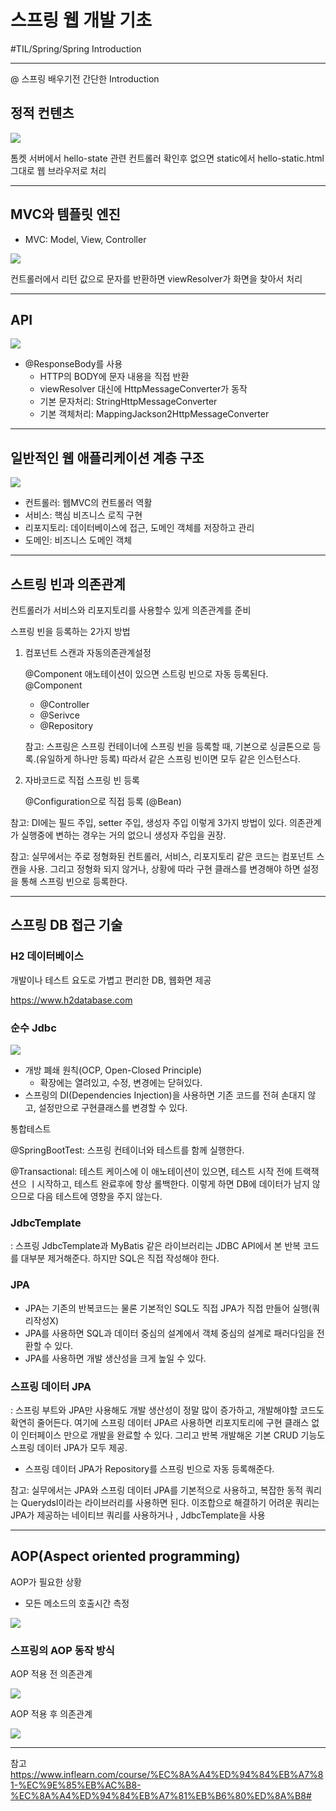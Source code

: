 # 스프링 웹 개발 기초
#TIL/Spring/Spring Introduction

---
@ 스프링 배우기전 간단한 Introduction

## 정적 컨텐츠

![](./images/스웹_1.PNG)

톰켓 서버에서 hello-state 관련 컨트롤러 확인후 없으면 static에서 hello-static.html 그대로 웹 브라우저로 처리

---

## MVC와 템플릿 엔진

- MVC: Model, View, Controller

![](./images/스웹_2.PNG)

컨트롤러에서 리턴 값으로 문자를 반환하면 viewResolver가 화면을 찾아서 처리

---

## API

![](./images/스웹_3.PNG)

- @ResponseBody를 사용
    - HTTP의 BODY에 문자 내용을 직접 반환
    - viewResolver 대신에 HttpMessageConverter가 동작
    - 기본 문자처리: StringHttpMessageConverter
    - 기본 객체처리: MappingJackson2HttpMessageConverter

---

## 일반적인 웹 애플리케이션 계층 구조

![](./images/스웹_4.PNG)

- 컨트롤러: 웹MVC의 컨트롤러 역활
- 서비스: 핵심 비즈니스 로직 구현
- 리포지토리: 데이터베이스에 접근, 도메인 객체를 저장하고 관리
- 도메인: 비즈니스 도메인 객체

---

## 스트링 빈과 의존관계

컨트롤러가 서비스와 리포지토리를 사용할수 있게 의존관계를 준비


스프링 빈을 등록하는 2가지 방법
1. 컴포넌트 스캔과 자동의존관계설정

    @Component 애노테이션이 있으면 스트링 빈으로 자동 등록된다.
    @Component
    - @Controller
    - @Serivce
    - @Repository

    참고: 스프링은 스프링 컨테이너에 스프링 빈을 등록할 때, 기본으로 싱글톤으로 등록.(유일하게 하나만 등록) 따라서 같은 스프링 빈이면 모두 같은 인스턴스다.

2. 자바코드로 직접 스프링 빈 등록

    @Configuration으로 직접 등록 (@Bean)


참고: DI에는 필드 주입, setter 주입, 생성자 주입 이렇게 3가지 방법이 있다. 의존관계가 실행중에 변하는 경우는 거의 없으니 생성자 주입을 권장.

참고: 실무에서는 주로 정형화된 컨트롤러, 서비스, 리포지토리 같은 코드는 컴포넌트 스캔을 사용. 그리고 정형화 되지 않거나, 상황에 따라 구현 클래스를 변경해야 하면 설정을 통해 스프링 빈으로 등록한다.

---

## 스프링 DB 접근 기술

### H2 데이터베이스

개발이나 테스트 요도로 가볍고 편리한 DB, 웹화면 제공

https://www.h2database.com

### 순수 Jdbc

![](./images/스웹_5.PNG)

- 개방 폐쇄 원칙(OCP, Open-Closed Principle)
    - 확장에는 열려있고, 수정, 변경에는 닫혀있다.
- 스프링의 DI(Dependencies Injection)을 사용하면 기존 코드를 전혀 손대지 않고, 설정만으로 구현클래스를 변경할 수 있다.


통합테스트

@SpringBootTest: 스프링 컨테이너와 테스트를 함께 실행한다.

@Transactional: 테스트 케이스에 이 애노테이션이 있으면, 테스트 시작 전에 트랙잭션으 ㅣ시작하고, 테스트 완료후에 항상 롤백한다. 이렇게 하면 DB에 데이터가 남지 않으므로 다음 테스트에 영향을 주지 않는다.

### JdbcTemplate
: 스프링 JdbcTemplate과 MyBatis 같은 라이브러리는 JDBC API에서 본 반복 코드를 대부분 제거해준다. 하지만 SQL은 직접 작성해야 한다.

### JPA
-  JPA는 기존의 반복코드는 물론 기본적인 SQL도 직접 JPA가 직접 만들어 실행(쿼리작성X)
- JPA를 사용하면 SQL과 데이터 중심의 설계에서 객체 중심의 설계로 패러다임을 전환할 수 있다.
- JPA를 사용하면 개발 생산성을 크게 높일 수 있다.

### 스프링 데이터 JPA
: 스프링 부트와 JPA만 사용해도 개발 생산성이 정말 많이 증가하고, 개발해야할 코드도 확연히 줄어든다. 여기에 스프링 데이터 JPA르 사용하면 리포지토리에 구현 클래스 없이 인터페이스 만으로 개발을 완료할 수 있다. 그리고 반복 개발해온 기본 CRUD 기능도 스프링 데이터 JPA가 모두 제공.

- 스프링 데이터 JPA가 Repository를 스프링 빈으로 자동 등록해준다.

참고: 실무에서는 JPA와 스프링 데이터 JPA를 기본적으로 사용하고, 복잡한 동적 쿼리는 Querydsl이라는 라이브러리를 사용하면 된다. 이조합으로 해결하기 어려운 쿼리는 JPA가 제공하는 네이티브 쿼리를 사용하거나 , JdbcTemplate을 사용

---

## AOP(Aspect oriented programming)

AOP가 필요한 상황

- 모든 메소드의 호출시간 측정

![](./images/스웹_6.PNG)

### 스프링의 AOP 동작 방식

AOP 적용 전 의존관계

![](./images/스웹_7.PNG)

AOP 적용 후 의존관계

![](./images/스웹_8.PNG)




---
참고
https://www.inflearn.com/course/%EC%8A%A4%ED%94%84%EB%A7%81-%EC%9E%85%EB%AC%B8-%EC%8A%A4%ED%94%84%EB%A7%81%EB%B6%80%ED%8A%B8#